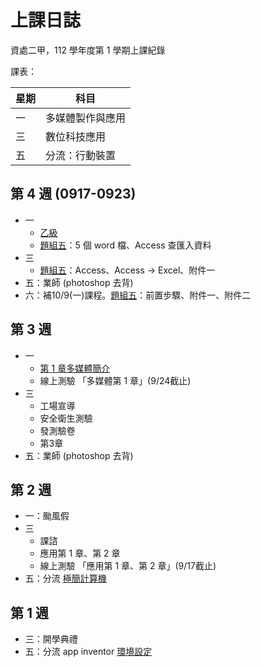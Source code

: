 # 上課日誌

資處二甲，112 學年度第 1 學期上課紀錄

課表：

| 星期 | 科目             |
| ---- | ---------------- |
| 一   | 多媒體製作與應用 |
| 三   | 數位科技應用     |
| 五   | 分流：行動裝置   |

## 第 4 週 (0917-0923)

- 一
    - [乙級](../cert/cert2/index.md)
    - [題組五](../cert/cert2/resolve-5.md)：5 個 word 檔、Access 查匯入資料
- 三
    - [題組五](../cert/cert2/resolve-5.md)：Access、Access -> Excel、附件一
    <!-- - 樣式(小論文格式) -->
- 五：業師 (photoshop 去背)
- 六：補10/9(一)課程。[題組五](../cert/cert2/resolve-5.md)：前置步驟、附件一、附件二

## 第 3 週

- 一
    - [第 1 章多媒體簡介](misc/C371A3_1.md)
    - 線上測驗 「多媒體第 1 章」(9/24截止)
- 三
    - 工場宣導
    - 安全衛生測驗
    - 發測驗卷
    - 第3章
- 五：業師 (photoshop 去背)




## 第 2 週

- 一：颱風假
- 三
    - 課諮
    - 應用第 1 章、第 2 章
    - 線上測驗 「應用第 1 章、第 2 章」(9/17截止)
- 五：分流 [極簡計算機](../programming/app_inventor/calculator.md)


## 第 1 週

- 三：開學典禮
- 五：分流 app inventor [環境設定](../programming/app_inventor/env.md)

